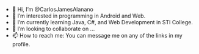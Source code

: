 - 👋 Hi, I’m @CarlosJamesAlanano
- 👀 I’m interested in programming in Android and Web.
- 🌱 I’m currently learning Java, C#, and Web Development in STI College.
- 💞️ I’m looking to collaborate on ...
- 📫 How to reach me: You can message me on any of the links in my profile.

<!---
CarlosJamesAlanano/CarlosJamesAlanano is a ✨ special ✨ repository because its `README.md` (this file) appears on your GitHub profile.
You can click the Preview link to take a look at your changes.
--->
